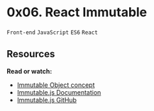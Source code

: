 # 0x06. React Immutable
`Front-end` `JavaScript` `ES6` `React`

## Resources
**Read or watch:**
* [Immutable Object concept](https://intranet.alxswe.com/rltoken/C34VL1Db887N_zzjmpOU_w)
* [Immutable.js Documentation](https://intranet.alxswe.com/rltoken/oDyg_FOCdEEcLfpNnSMWmg)
* [Immutable.js GitHub](https://intranet.alxswe.com/rltoken/Za6PJtr1M59G7ktu5D_X3g)


